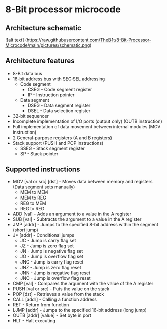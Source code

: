 # 8-Bit processor microcode
## Architecture schematic
![alt text] (https://raw.githubusercontent.com/TheB1t/8-Bit-Processor-Microcode/main/pictures/schematic.png)

## Architecture features
- 8-Bit data bus
- 16-bit address bus with SEG:SEL addressing
    - Code segment 
        - CSEG - Code segment register
        - IP - Instruction pointer
    - Data segment
        - DSEG - Data segment register
        - DSEL - Data selection register
- 32-bit sequencer
- Incomplete implementation of I/O ports (output only) (OUTB instruction)
- Full implementation of data movement between internal modules (MOV instruction)
- 2 General-purpose registers (A and B registers)
- Stack support (PUSH and POP instructions)
    - SSEG - Stack segment register
    - SP - Stack pointer

## Supported instructions
- MOV [val or src] [dst] - Moves data between memory and registers (Data segment sets manually)
    - MEM to MEM
    - MEM to REG
    - REG to MEM
    - REG to REG
- ADD [val] - Adds an argument to a value in the A register
- SUB [val] - Subtracts the argument to a value in the A register
- JMP [addr] - Jumps to the specified 8-bit address within the segment (short jump)
- J* [addr] - Conditional jumps
    - JC - Jump is carry flag set
    - JZ - Jump is zero flag set
    - JN - Jump is negative flag set
    - JO - Jump is overflow flag set
    - JNC - Jump is carry flag reset
    - JNZ - Jump is zero flag reset
    - JNN - Jump is negative flag reset
    - JNO - Jump is overflow flag reset
- CMP [val] - Compares the argument with the value of the A register
- PUSH [val or src] - Puts the value on the stack
- POP [dst] - Retrieves a value from the stack
- CALL [addr] - Calling a function address
- RET - Return from function
- LJMP [addr] - Jumps to the specified 16-bit address (long jump)
- OUTB [addr] [value] - Set byte in port
- HLT - Halt executing
